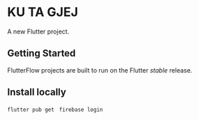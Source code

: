 # KU TA GJEJ

A new Flutter project.

## Getting Started

FlutterFlow projects are built to run on the Flutter _stable_ release.

## Install locally
<code>flutter pub get </code>
<code>firebase login</code>


